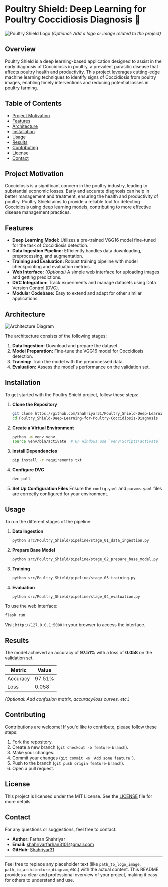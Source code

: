# Poultry Shield: Deep Learning for Poultry Coccidiosis Diagnosis 🐔

![Poultry Shield Logo](path_to_logo_image) *(Optional: Add a logo or image related to the project)*

## Overview

Poultry Shield is a deep learning-based application designed to assist in the early diagnosis of Coccidiosis in poultry, a prevalent parasitic disease that affects poultry health and productivity. This project leverages cutting-edge machine learning techniques to identify signs of Coccidiosis from poultry images, enabling timely interventions and reducing potential losses in poultry farming.

## Table of Contents

- [Project Motivation](#project-motivation)
- [Features](#features)
- [Architecture](#architecture)
- [Installation](#installation)
- [Usage](#usage)
- [Results](#results)
- [Contributing](#contributing)
- [License](#license)
- [Contact](#contact)

## Project Motivation

Coccidiosis is a significant concern in the poultry industry, leading to substantial economic losses. Early and accurate diagnosis can help in better management and treatment, ensuring the health and productivity of poultry. Poultry Shield aims to provide a reliable tool for detecting Coccidiosis using deep learning models, contributing to more effective disease management practices.

## Features

- **Deep Learning Model:** Utilizes a pre-trained VGG16 model fine-tuned for the task of Coccidiosis detection.
- **Data Ingestion Pipeline:** Efficiently handles data downloading, preprocessing, and augmentation.
- **Training and Evaluation:** Robust training pipeline with model checkpointing and evaluation metrics.
- **Web Interface:** *(Optional)* A simple web interface for uploading images and getting predictions.
- **DVC Integration:** Track experiments and manage datasets using Data Version Control (DVC).
- **Modular Codebase:** Easy to extend and adapt for other similar applications.

## Architecture

![Architecture Diagram](path_to_architecture_diagram)

The architecture consists of the following stages:

1. **Data Ingestion:** Download and prepare the dataset.
2. **Model Preparation:** Fine-tune the VGG16 model for Coccidiosis detection.
3. **Training:** Train the model with the preprocessed data.
4. **Evaluation:** Assess the model's performance on the validation set.

## Installation

To get started with the Poultry Shield project, follow these steps:

1. **Clone the Repository**
   ```bash
   git clone https://github.com/Shahriyar31/Poultry_Shield-Deep-Learning-for-Poultry-Coccidiosis-Diagnosis.git
   cd Poultry_Shield-Deep-Learning-for-Poultry-Coccidiosis-Diagnosis
   ```

2. **Create a Virtual Environment**
   ```bash
   python -m venv venv
   source venv/bin/activate  # On Windows use `venv\Scripts\activate`
   ```

3. **Install Dependencies**
   ```bash
   pip install -r requirements.txt
   ```

4. **Configure DVC**
   ```bash
   dvc pull
   ```

5. **Set Up Configuration Files**
   Ensure the `config.yaml` and `params.yaml` files are correctly configured for your environment.

## Usage

To run the different stages of the pipeline:

1. **Data Ingestion**
   ```bash
   python src/Poultry_Shield/pipeline/stage_01_data_ingestion.py
   ```

2. **Prepare Base Model**
   ```bash
   python src/Poultry_Shield/pipeline/stage_02_prepare_base_model.py
   ```

3. **Training**
   ```bash
   python src/Poultry_Shield/pipeline/stage_03_training.py
   ```

4. **Evaluation**
   ```bash
   python src/Poultry_Shield/pipeline/stage_04_evaluation.py
   ```

To use the web interface:

```bash
flask run
```

Visit `http://127.0.0.1:5000` in your browser to access the interface.

## Results

The model achieved an accuracy of **97.51%** with a loss of **0.058** on the validation set.

| Metric    | Value    |
|-----------|----------|
| Accuracy  | 97.51%   |
| Loss      | 0.058    |

*(Optional: Add confusion matrix, accuracy/loss curves, etc.)*

## Contributing

Contributions are welcome! If you'd like to contribute, please follow these steps:

1. Fork the repository.
2. Create a new branch (`git checkout -b feature-branch`).
3. Make your changes.
4. Commit your changes (`git commit -m 'Add some feature'`).
5. Push to the branch (`git push origin feature-branch`).
6. Open a pull request.

## License

This project is licensed under the MIT License. See the [LICENSE](LICENSE) file for more details.

## Contact

For any questions or suggestions, feel free to contact:

- **Author:** Farhan Shahriyar
- **Email:** shahriyarfarhan3101@gmail.com
- **GitHub:** [Shahriyar31](https://github.com/Shahriyar31)

---

Feel free to replace any placeholder text (like `path_to_logo_image`, `path_to_architecture_diagram`, etc.) with the actual content. This README provides a clear and professional overview of your project, making it easy for others to understand and use.
